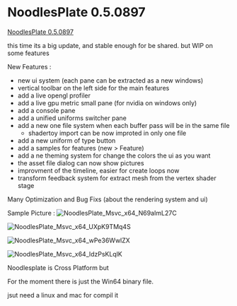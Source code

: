 NoodlesPlate 0.5.0897
=============

[NoodlesPlate 0.5.0897](https://github.com/aiekick/NoodlesPlate/releases/tag/v0.5.897)

this time its a big update, and stable enough for be shared. but WIP on some features

New Features :
- new ui system (each pane can be extracted as a new windows)
- vertical toolbar on the left side for the main features
- add a live opengl profiler
- add a live gpu metric small pane (for nvidia on windows only)
- add a console pane
- add a unified uniforms switcher pane
- add a new one file system when each buffer pass will be in the same file
  - shadertoy import can be now improted in only one file
- add a new uniform of type button
- add a samples for features (new > Feature)
- add a ne theming system for change the colors the ui as you want
- the asset file dialog can now show pictures
- improvment of the timeline, easier for create loops now
- transform feedback system for extract mesh from the vertex shader stage

Many Optimization and Bug Fixs (about the rendering system and ui)

Sample Picture :
![NoodlesPlate_Msvc_x64_N69aImL27C](https://user-images.githubusercontent.com/1434736/141703913-956dabdb-01d3-4bb8-b5f9-29457076a0fe.png)
 
![NoodlesPlate_Msvc_x64_UXpK9TMq4S](https://user-images.githubusercontent.com/1434736/141703917-2ff7e039-422c-41e9-be8e-f9f5205c07c9.png)

![NoodlesPlate_Msvc_x64_wPe36WwlZX](https://user-images.githubusercontent.com/1434736/141703948-a189c029-b55e-4b88-b3c0-45676fd3aeb7.png)

![NoodlesPlate_Msvc_x64_ldzPsKLqlK](https://user-images.githubusercontent.com/1434736/141704354-7f57fb15-3ba4-44b6-bcc5-0c58727ed291.png)

Noodlesplate is Cross Platform but 

For the moment there is just the Win64 binary file.

jsut need a linux and mac for compil it
